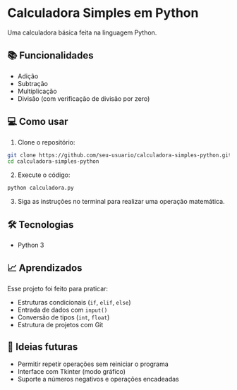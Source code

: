 # Calculadora Simples em Python

Uma calculadora básica feita na linguagem Python.

## 📚 Funcionalidades

- Adição
- Subtração
- Multiplicação
- Divisão (com verificação de divisão por zero)

## 💻 Como usar

1. Clone o repositório:

```bash
git clone https://github.com/seu-usuario/calculadora-simples-python.git
cd calculadora-simples-python
````

2. Execute o código:

```bash
python calculadora.py
```

3. Siga as instruções no terminal para realizar uma operação matemática.

## 🛠️ Tecnologias

* Python 3

## 📈 Aprendizados

Esse projeto foi feito para praticar:

* Estruturas condicionais (`if`, `elif`, `else`)
* Entrada de dados com `input()`
* Conversão de tipos (`int`, `float`)
* Estrutura de projetos com Git

## 📌 Ideias futuras

* Permitir repetir operações sem reiniciar o programa
* Interface com Tkinter (modo gráfico)
* Suporte a números negativos e operações encadeadas
